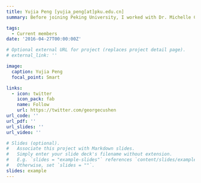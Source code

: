 ```yaml
---
title: Yujia Peng [yujia_peng[at]pku.edu.cn]
summary: Before joining Peking University, I worked with Dr. Michelle Craske and Dr. Hakwan Lau as a post-doctoral fellow at the University of California, Los Angeles. My research investigates the neural mechanisms associated to mental disorders such as anxiety, depression, and PTSD. I received my Ph.D. from University of California, Los Angeles, studying Cognitive Neuroscience Psychology in Dr. Hongjing Lu's Computational Vision and Learning lab. My work focused on revealing mechanisms behind motion perception and action understanding using approaches including behavioral experiments, computational modeling and neuroimaging.​ During my undergraduate, I worked in Dr. Fang Fang's Vision and Neuroimaging lab and completed my BS in Psychology at Peking University, Beijing.

tags:
  - Current members
date: '2016-04-27T00:00:00Z'

# Optional external URL for project (replaces project detail page).
# external_link: ''

image:
  caption: Yujia Peng
  focal_point: Smart

links:
  - icon: twitter
    icon_pack: fab
    name: Follow
    url: https://twitter.com/georgecushen
url_code: ''
url_pdf: ''
url_slides: ''
url_video: ''

# Slides (optional).
#   Associate this project with Markdown slides.
#   Simply enter your slide deck's filename without extension.
#   E.g. `slides = "example-slides"` references `content/slides/example-slides.md`.
#   Otherwise, set `slides = ""`.
slides: example
---
```


